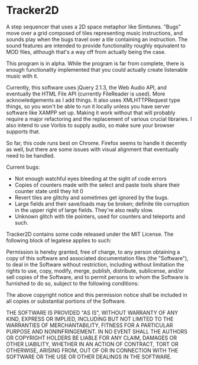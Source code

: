 # Tracker2D
A step sequencer that uses a 2D space metaphor like Simtunes. "Bugs" move over a grid composed of tiles representing music instructions, and sounds play when the bugs travel over a tile containing an instruction. The sound features are intended to provide functionality roughly equivalent to MOD files, although that's a way off from actually being the case.

This program is in alpha. While the program is far from complete, there is enough functionality implemented that you could actually create listenable music with it.

Currently, this software uses jQuery 2.1.3, the Web Audio API, and eventually the HTML File API (currently FileReader is used). More acknowledgements as I add things. It also uses XMLHTTPRequest type things, so you won't be able to run it locally unless you have server software like XAMPP set up. Making it work without that will probably require a major refactoring and the replacement of various crucial libraries. I also intend to use Vorbis to supply audio, so make sure your browser supports that.

So far, this code runs best on Chrome. Firefox seems to handle it decently as well, but there are some issues with visual alignment that eventually need to be handled.

Current bugs:
- Not enough watchful eyes bleeding at the sight of code errors
- Copies of counters made with the select and paste tools share their counter state until they hit 0
- Revert tiles are glitchy and sometimes get ignored by the bugs.
- Large fields and their save/loads may be broken; definite tile corruption in the upper right of large fields. They're also really slow.
- Unknown glitch with tile pointers, used for counters and teleports and such.

Tracker2D contains some code released under the MIT License. The following block of legalese applies to such:

Permission is hereby granted, free of charge, to any person obtaining a copy of this software and associated documentation files (the "Software"), to deal in the Software without restriction, including without limitation the rights to use, copy, modify, merge, publish, distribute, sublicense, and/or sell copies of the Software, and to permit persons to whom the Software is furnished to do so, subject to the following conditions:

The above copyright notice and this permission notice shall be included in all copies or substantial portions of the Software.

THE SOFTWARE IS PROVIDED "AS IS", WITHOUT WARRANTY OF ANY KIND, EXPRESS OR IMPLIED, INCLUDING BUT NOT LIMITED TO THE WARRANTIES OF MERCHANTABILITY, FITNESS FOR A PARTICULAR PURPOSE AND NONINFRINGEMENT. IN NO EVENT SHALL THE AUTHORS OR COPYRIGHT HOLDERS BE LIABLE FOR ANY CLAIM, DAMAGES OR OTHER LIABILITY, WHETHER IN AN ACTION OF CONTRACT, TORT OR OTHERWISE, ARISING FROM, OUT OF OR IN CONNECTION WITH THE SOFTWARE OR THE USE OR OTHER DEALINGS IN THE SOFTWARE.